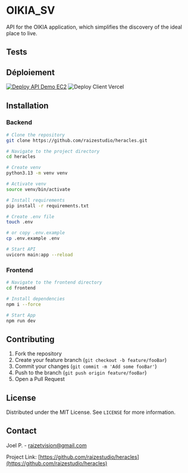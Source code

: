 # **OIKIA_SV**

API for the OIKIA application, which simplifies the discovery of the ideal place to live.

## Tests


## Déploiement

[![Deploy API Demo EC2](https://github.com/raizestudio/heracles/actions/workflows/deploy.yml/badge.svg)](https://github.com/raizestudio/heracles/actions/workflows/deploy.yml)
![Deploy Client Vercel](https://deploy-badge.vercel.app/vercel/heracles-six)

## Installation

### Backend

```bash
# Clone the repository
git clone https://github.com/raizestudio/heracles.git

# Navigate to the project directory
cd heracles

# Create venv
python3.13 -m venv venv

# Activate venv
source venv/bin/activate

# Install requirements
pip install -r requirements.txt

# Create .env file
touch .env

# or copy .env.example
cp .env.example .env

# Start API
uvicorn main:app --reload
```

### Frontend

```bash
# Navigate to the frontend directory
cd frontend

# Install dependencies
npm i --force

# Start App
npm run dev
```

## Contributing

1. Fork the repository
2. Create your feature branch (`git checkout -b feature/fooBar`)
3. Commit your changes (`git commit -m 'Add some fooBar'`)
4. Push to the branch (`git push origin feature/fooBar`)
5. Open a Pull Request

## License

Distributed under the MIT License. See `LICENSE` for more information.

## Contact

Joel P. - [raizetvision@gmail.com](mailto:raizetvision@gmail.com)

Project Link: [https://github.com/raizestudio/heracles](https://github.com/raizestudio/heracles)